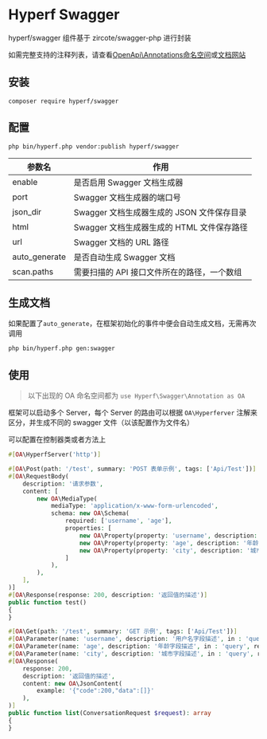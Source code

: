 # Hyperf Swagger

hyperf/swagger 组件基于 zircote/swagger-php 进行封装

如需完整支持的注释列表，请查看[OpenApi\Annotations命名空间](https://github.com/zircote/swagger-php/blob/master/src/Annotations)或[文档网站](https://zircote.github.io/swagger-php/guide/annotations.html#arrays-and-objects)


## 安装

```
composer require hyperf/swagger
```

## 配置 

```
php bin/hyperf.php vendor:publish hyperf/swagger
```

| 参数名      | 作用                                                         |
| -------- | ------------------------------------------------------------ |
| enable   | 是否启用 Swagger 文档生成器                                     |
| port     | Swagger 文档生成器的端口号                                    |
| json_dir | Swagger 文档生成器生成的 JSON 文件保存目录                       |
| html     | Swagger 文档生成器生成的 HTML 文件保存路径                       |
| url      | Swagger 文档的 URL 路径                                         |
| auto_generate | 是否自动生成 Swagger 文档                                     |
| scan.paths | 需要扫描的 API 接口文件所在的路径，一个数组 | 

## 生成文档

如果配置了`auto_generate`，在框架初始化的事件中便会自动生成文档，无需再次调用
```shell
php bin/hyperf.php gen:swagger
```

## 使用

> 以下出现的 OA 命名空间都为 `use Hyperf\Swagger\Annotation as OA`

框架可以启动多个 Server，每个 Server 的路由可以根据 `OA\Hyperferver` 注解来区分，并生成不同的 swagger 文件（以该配置作为文件名）

可以配置在控制器类或者方法上
```php
#[OA\HyperfServer('http')]
```

```php
#[OA\Post(path: '/test', summary: 'POST 表单示例', tags: ['Api/Test'])]
#[OA\RequestBody(
    description: '请求参数',
    content: [
        new OA\MediaType(
            mediaType: 'application/x-www-form-urlencoded',
            schema: new OA\Schema(
                required: ['username', 'age'],
                properties: [
                    new OA\Property(property: 'username', description: '用户名字段描述', type: 'string'),
                    new OA\Property(property: 'age', description: '年龄字段描述', type: 'string'),
                    new OA\Property(property: 'city', description: '城市字段描述', type: 'string'),
                ]
            ),
        ),
    ],
)]
#[OA\Response(response: 200, description: '返回值的描述')]
public function test()
{
}
```

```php
#[OA\Get(path: '/test', summary: 'GET 示例', tags: ['Api/Test'])]
#[OA\Parameter(name: 'username', description: '用户名字段描述', in : 'query', required: true, schema: new OA\Schema(type: 'string'))]
#[OA\Parameter(name: 'age', description: '年龄字段描述', in : 'query', required: true, schema: new OA\Schema(type: 'string'))]
#[OA\Parameter(name: 'city', description: '城市字段描述', in : 'query', required: false, schema: new OA\Schema(type: 'string'))]
#[OA\Response(
    response: 200,
    description: '返回值的描述',
    content: new OA\JsonContent(
        example: '{"code":200,"data":[]}'
    ),
)]
public function list(ConversationRequest $request): array
{
}
```
